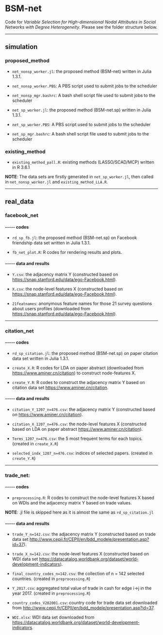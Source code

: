 # BSM-net
Code for *Variable Selection for High-dimensional Nodal Attributes in Social Networks with Degree Heterogeneity*. Please see the folder structure below. 

---------------------------------------------------------------------------------------
## simulation

### proposed_method

* `net_nonsp_worker.jl`: the proposed method (BSM-net) written in Julia 1.3.1.

* `net_nonsp_worker.PBS`: A PBS script used to submit jobs to the scheduler

* `net_nonsp_mgr.bashrc`: A bash shell script file used to submit jobs to the scheduler

* `net_sp_worker.jl`: the proposed method (BSM-net.sp) written in Julia 1.3.1.

* `net_sp_worker.PBS`: A PBS script used to submit jobs to the scheduler

* `net_sp_mgr.bashrc`: A bash shell script file used to submit jobs to the scheduler

### existing_method

* `existing_method_pall.R`: existing methods (LASSO/SCAD/MCP) written in R 3.6.1
    

**NOTE**: The data sets are firstly generated in `net_sp_worker.jl`, then called in `net_nonsp_worker.jl` and `existing_method_LLA.R`.

-------------------------------------------------------------------------------------------

## real_data

### facebook_net

#### ----- codes

* `rd_sp_fb.jl`: the proposed method (BSM-net.sp) on Facebook friendship data set written in Julia 1.3.1.

* `fb_net_plot.R`: R codes for rendering results and plots.

#### ----- data and results

* `Y.csv`: the adjacency matrix Y (constructed based on https://snap.stanford.edu/data/ego-Facebook.html).

* `X.csv`: the node-level features X (constructed based on https://snap.stanford.edu/data/ego-Facebook.html).

* `21featnames`: anonymous feature names for those 21 survey questions about users profiles (downloaded from https://snap.stanford.edu/data/ego-Facebook.html).

 ---------------------------------------------------------------------------------------------------------------------------------
 
### citation_net

#### ----- codes

* `rd_sp_citation.jl`: the proposed method (BSM-net.sp) on paper citation data set written in Julia 1.3.1.

* `create_X.R`: R codes for LDA on paper abstract (downloaded from https://www.aminer.cn/citation) to construct node-features X.

* `create_Y.R`: R codes to construct the adjacency matrix Y based on citation data set https://www.aminer.cn/citation.

#### ----- data and results

* `citation_Y_1207_n=476.csv`: the adjacency matrix Y (constructed based on https://www.aminer.cn/citation).

* `citation_X_1207_n=476.csv`: the node-level features X (constructed based on LDA on paper abstract https://www.aminer.cn/citation).

* `Terms_1207_n=476.csv`: the 5 most frequent terms for each topics. (created in `create_X.R`)

* `selected_indx_1207_n=476.csv`: indices of selected papers. (created in `create_Y.R`)

 ---------------------------------------------------------------------------------------------------------------------------------

### trade_net:

#### ----- codes

* `preprocessing.R`: R codes to construct the node-level features X based on WDIs and the adjacency matrix Y based on trade values.

**NOTE**: .jl file is skipped here as it is almost the same as `rd_sp_citation.jl`

#### ----- data and results

* `trade_Y_n=142.csv`: the adjacency matrix Y (constructed based on trade data set http://www.cepii.fr/CEPII/en/bdd_modele/presentation.asp?id=37).

* `trade_X_n=142.csv`: the node-level features X (constructed based on WDI data set https://datacatalog.worldbank.org/dataset/world-development-indicators).

* `final_country_codes_n=142.csv`: the collection of n = 142 selected countries. (created in `preprocessing.R`)

* `Y_2017.csv`: aggregated total value of trade in cash for edge i->j in the year 2017. (created in `preprocessing.R`)

* `country_codes_V202001.csv`: country code for trade data set downloaded from http://www.cepii.fr/CEPII/en/bdd_modele/presentation.asp?id=37.

* `WDI.xlsx`: WDI data set downloaded from https://datacatalog.worldbank.org/dataset/world-development-indicators.
